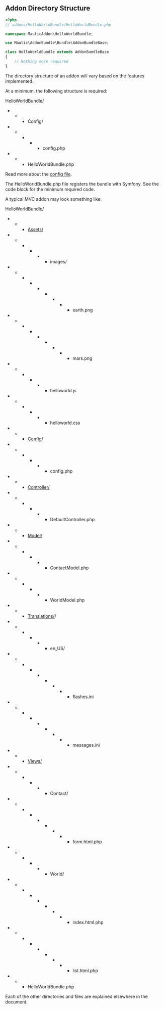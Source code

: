 ## Addon Directory Structure

```php
<?php
// addons/HelloWorldBundle/HelloWorldBundle.php

namespace MauticAddon\HelloWorldBundle;

use Mautic\AddonBundle\Bundle\AddonBundleBase;

class HelloWorldBundle extends AddonBundleBase
{
    // Nothing more required
}

```

The directory structure of an addon will vary based on the features implemented. 

At a minimum, the following structure is required:

HelloWorldBundle/<br />
- - - Config/<br />
- - - - - config.php<br />
- - - HelloWorldBundle.php

Read more about the [config file](#addon-config-file).

The HelloWorldBundle.php file registers the bundle with Symfony. See the code block for the minimum required code.

A typical MVC addon may look something like:

HelloWorldBundle/<br />
- - - [Assets/](#asset-helper)<br />
- - - - - - images/ <br />
- - - - - - - - - earth.png<br />
- - - - - - - - - mars.png<br />
- - - - - - helloworld.js<br />
- - - - - - helloworld.css<br />
- - - [Config/](#addon-config-file)<br />
- - - - - - config.php<br />
- - - [Controller/](#controllers)<br />
- - - - - - DefaultController.php<br />
- - - [Model/](#models)<br />
- - - - - - ContactModel.php<br />
- - - - - - WorldModel.php<br />
- - - [Translations/](#translations)/<br />
- - - - - - en_US/<br />
- - - - - - - - - flashes.ini<br />
- - - - - - - - - messages.ini<br />
- - - [Views/](#views)<br />
- - - - - - Contact/<br />
- - - - - - - - - form.html.php<br />
- - - - - - World/<br />
- - - - - - - - - index.html.php<br />
- - - - - - - - - list.html.php<br />
- - - HelloWorldBundle.php

Each of the other directories and files are explained elsewhere in the document. 